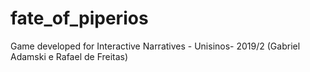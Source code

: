 # fate_of_piperios
Game developed for Interactive Narratives - Unisinos- 2019/2 (Gabriel Adamski e Rafael de Freitas)

